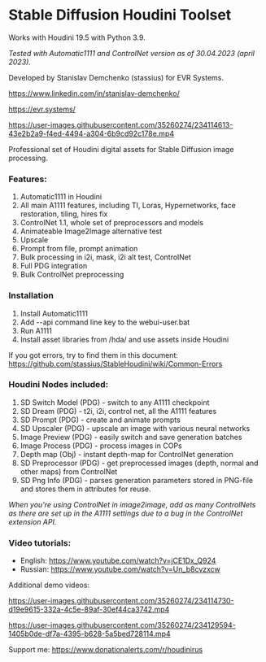# Stable Diffusion Houdini Toolset

Works with Houdini 19.5 with Python 3.9.

*Tested with Automatic1111 and ControlNet version as of 30.04.2023 (april 2023).*

Developed by Stanislav Demchenko (stassius) for EVR Systems.

https://www.linkedin.com/in/stanislav-demchenko/

https://evr.systems/

https://user-images.githubusercontent.com/35260274/234114613-43e2b2a9-f4ed-4494-a304-6b9cd92c178e.mp4

Professional set of Houdini digital assets for Stable Diffusion image processing.

### Features:
1. Automatic1111 in Houdini
2. All main A1111 features, including TI, Loras, Hypernetworks, face restoration, tiling, hires fix
4. ControlNet 1.1, whole set of preprocessors and models
5. Animateable Image2Image alternative test
6. Upscale
7. Prompt from file, prompt animation
8. Bulk processing in i2i, mask, i2i alt test, ControlNet
9. Full PDG integration
10. Bulk ControlNet preprocessing

### Installation
1. Install Automatic1111
2. Add --api command line key to the webui-user.bat
3. Run A1111
4. Install asset libraries from /hda/ and use assets inside Houdini

If you got errors, try to find them in this document: https://github.com/stassius/StableHoudini/wiki/Common-Errors

### Houdini Nodes included:
1. SD Switch Model (PDG) - switch to any A1111 checkpoint
2. SD Dream (PDG) - t2i, i2i, control net, all the A1111 features
3. SD Prompt (PDG) - create and animate prompts
4. SD Upscaler (PDG) - upscale an image with various neural networks
5. Image Preview (PDG) - easily switch and save generation batches
6. Image Process (PDG) - process images in COPs
7. Depth map (Obj) - instant depth-map for ControlNet generation
8. SD Preprocessor (PDG) - get preprocessed images (depth, normal and other maps) from ControlNet
9. SD Png Info (PDG) - parses generation parameters stored in PNG-file and stores them in attributes for reuse.

*When you're using ControlNet in image2image, add as many ControlNets as there are set up in the A1111 settings due to a bug in the ControlNet extension API.*

### Video tutorials:
* English:
https://www.youtube.com/watch?v=jCE1Dx_Q924
* Russian:
https://www.youtube.com/watch?v=Un_b8cvzxcw

Additional demo videos:

https://user-images.githubusercontent.com/35260274/234114730-d19e9615-332a-4c5e-89af-30ef44ca3742.mp4

https://user-images.githubusercontent.com/35260274/234129594-1405b0de-df7a-4395-b628-5a5bed728114.mp4

Support me: https://www.donationalerts.com/r/houdinirus
